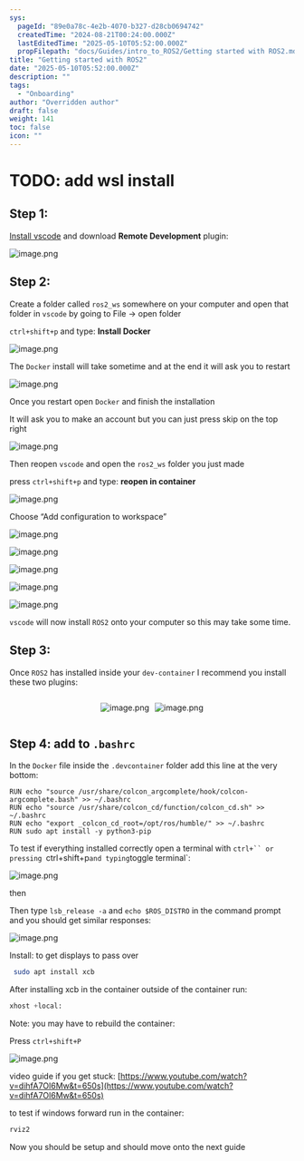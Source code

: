 ```yaml
---
sys:
  pageId: "89e0a78c-4e2b-4070-b327-d28cb0694742"
  createdTime: "2024-08-21T00:24:00.000Z"
  lastEditedTime: "2025-05-10T05:52:00.000Z"
  propFilepath: "docs/Guides/intro_to_ROS2/Getting started with ROS2.md"
title: "Getting started with ROS2"
date: "2025-05-10T05:52:00.000Z"
description: ""
tags:
  - "Onboarding"
author: "Overridden author"
draft: false
weight: 141
toc: false
icon: ""
---
```


# TODO: add wsl install

## Step 1:

[Install vscode](https://code.visualstudio.com/download) and download **Remote Development** plugin:

![image.png](https://prod-files-secure.s3.us-west-2.amazonaws.com/d518164a-d88e-44d1-a4ee-3adb3bd8bce0/efb52993-1881-4a40-b95e-6f020334f022/image.png?X-Amz-Algorithm=AWS4-HMAC-SHA256&X-Amz-Content-Sha256=UNSIGNED-PAYLOAD&X-Amz-Credential=ASIAZI2LB466ZG3V4N6S%2F20250606%2Fus-west-2%2Fs3%2Faws4_request&X-Amz-Date=20250606T230829Z&X-Amz-Expires=3600&X-Amz-Security-Token=IQoJb3JpZ2luX2VjEIz%2F%2F%2F%2F%2F%2F%2F%2F%2F%2FwEaCXVzLXdlc3QtMiJHMEUCIQDH7f8f5s%2FR%2BFl%2BZKwUErXCMQNw%2FpiZlsJgMvClDrsZ%2FAIgJUP8iBnhVmIqVHouhwiOGrv6VRpQ%2BrilSEOD4DzNNjkq%2FwMIZRAAGgw2Mzc0MjMxODM4MDUiDGbfsQgPu%2FLGjQU9lyrcA9FY4W5umY2brjkuISOCfXmQ%2BabjqQn4w95%2FzoA%2FDxvWmdpneZ%2Fyp42ZlhP6QmnPkzuQBh%2BVj6Nc3K%2BpJaikcdBITjlgF9RRVJt7uXoLD%2BzXEG9igev1GLeAMd4GtS0iNEzLtWtzbOuImNhMzbZVO3RuTJjQrEzTRA9%2BuYA1meprYvPs30fXNX8rA46dexIwzAZp7gCP%2Bhtir80ACYM2Bt1P%2B601xKnjWm%2BhXkb2h8fr80LN7xSxH8Bkon8TJaJK1eoGUhzYLyRmqTZ9LnTtOX52NmCTRV5CMV5C0c9%2FwStpa26lMuC6g5JYFOr03CLItmvcBEYe%2FUJ%2BqozVPHjl6HOGmMUhi7csw%2Beed4NY5fT8ceope7aAgmT%2Brus8j%2BwVQrrAF9CDImhWTNLN7QK0dOEZNxLkqZdLpCHAl%2BGWK1WVCAjndhEJXfZ%2F2Rsv2J0NsG%2FeLDGPbAZk%2FR9SwglrwCA9SvhXDZmFEG%2FttrynC7OA8vwbEG0b4xi7IDdqUvhGXvlDt9Eh%2BVngOBx4CtXYU061d%2BC92%2B1hbqPRZIaRxTxCsWiOwlOxai%2FIi0T0Y08XEXEhw6ZopWSo4k1t3Y3RFz16GalVg5Xt%2BfR1a99In1Q7lnvWU75kFsfwTj3BMIySjcIGOqUBR7ygUyMHqa9lvDZpPRejRKurd%2BjGOOSZRQVW4ORlXSUYcWcOAH1TOTm7xzGI8vO3U1cRwqph%2BPMcLg4pklI1dMxkbna7B0NSFOFtn%2F18wdmIwL6uHgIKy8hYUKLDWWT4vmSuyPrUhkmRJLkLgLC5iKBXEL%2FlLQeypUenUYyGULtKWpOjBr9ZejTD75hsW9J7oVMk64e7gWlI0m08u6h1B2x4gCjT&X-Amz-Signature=220ded58d1d50486a0a23247688386ab00e9769b8c30eb084506060058db39df&X-Amz-SignedHeaders=host&x-id=GetObject)

## Step 2:

Create a folder called `ros2_ws` somewhere on your computer and open that folder in `vscode` by going to File → open folder 

`ctrl+shift+p` and type: **Install Docker**

![image.png](https://prod-files-secure.s3.us-west-2.amazonaws.com/d518164a-d88e-44d1-a4ee-3adb3bd8bce0/2269dc0e-1cd5-47ff-bceb-c04ad9b2eab0/image.png?X-Amz-Algorithm=AWS4-HMAC-SHA256&X-Amz-Content-Sha256=UNSIGNED-PAYLOAD&X-Amz-Credential=ASIAZI2LB466ZG3V4N6S%2F20250606%2Fus-west-2%2Fs3%2Faws4_request&X-Amz-Date=20250606T230829Z&X-Amz-Expires=3600&X-Amz-Security-Token=IQoJb3JpZ2luX2VjEIz%2F%2F%2F%2F%2F%2F%2F%2F%2F%2FwEaCXVzLXdlc3QtMiJHMEUCIQDH7f8f5s%2FR%2BFl%2BZKwUErXCMQNw%2FpiZlsJgMvClDrsZ%2FAIgJUP8iBnhVmIqVHouhwiOGrv6VRpQ%2BrilSEOD4DzNNjkq%2FwMIZRAAGgw2Mzc0MjMxODM4MDUiDGbfsQgPu%2FLGjQU9lyrcA9FY4W5umY2brjkuISOCfXmQ%2BabjqQn4w95%2FzoA%2FDxvWmdpneZ%2Fyp42ZlhP6QmnPkzuQBh%2BVj6Nc3K%2BpJaikcdBITjlgF9RRVJt7uXoLD%2BzXEG9igev1GLeAMd4GtS0iNEzLtWtzbOuImNhMzbZVO3RuTJjQrEzTRA9%2BuYA1meprYvPs30fXNX8rA46dexIwzAZp7gCP%2Bhtir80ACYM2Bt1P%2B601xKnjWm%2BhXkb2h8fr80LN7xSxH8Bkon8TJaJK1eoGUhzYLyRmqTZ9LnTtOX52NmCTRV5CMV5C0c9%2FwStpa26lMuC6g5JYFOr03CLItmvcBEYe%2FUJ%2BqozVPHjl6HOGmMUhi7csw%2Beed4NY5fT8ceope7aAgmT%2Brus8j%2BwVQrrAF9CDImhWTNLN7QK0dOEZNxLkqZdLpCHAl%2BGWK1WVCAjndhEJXfZ%2F2Rsv2J0NsG%2FeLDGPbAZk%2FR9SwglrwCA9SvhXDZmFEG%2FttrynC7OA8vwbEG0b4xi7IDdqUvhGXvlDt9Eh%2BVngOBx4CtXYU061d%2BC92%2B1hbqPRZIaRxTxCsWiOwlOxai%2FIi0T0Y08XEXEhw6ZopWSo4k1t3Y3RFz16GalVg5Xt%2BfR1a99In1Q7lnvWU75kFsfwTj3BMIySjcIGOqUBR7ygUyMHqa9lvDZpPRejRKurd%2BjGOOSZRQVW4ORlXSUYcWcOAH1TOTm7xzGI8vO3U1cRwqph%2BPMcLg4pklI1dMxkbna7B0NSFOFtn%2F18wdmIwL6uHgIKy8hYUKLDWWT4vmSuyPrUhkmRJLkLgLC5iKBXEL%2FlLQeypUenUYyGULtKWpOjBr9ZejTD75hsW9J7oVMk64e7gWlI0m08u6h1B2x4gCjT&X-Amz-Signature=a09a44cf4beee8d106b3cb8662d3b9adcd737f02c55ce3ee00697a444394a911&X-Amz-SignedHeaders=host&x-id=GetObject)

The `Docker` install will take sometime and at the end it will ask you to restart

![image.png](https://prod-files-secure.s3.us-west-2.amazonaws.com/d518164a-d88e-44d1-a4ee-3adb3bd8bce0/ed233f78-be33-4b1f-b89c-9c346c0e961e/image.png?X-Amz-Algorithm=AWS4-HMAC-SHA256&X-Amz-Content-Sha256=UNSIGNED-PAYLOAD&X-Amz-Credential=ASIAZI2LB466ZG3V4N6S%2F20250606%2Fus-west-2%2Fs3%2Faws4_request&X-Amz-Date=20250606T230829Z&X-Amz-Expires=3600&X-Amz-Security-Token=IQoJb3JpZ2luX2VjEIz%2F%2F%2F%2F%2F%2F%2F%2F%2F%2FwEaCXVzLXdlc3QtMiJHMEUCIQDH7f8f5s%2FR%2BFl%2BZKwUErXCMQNw%2FpiZlsJgMvClDrsZ%2FAIgJUP8iBnhVmIqVHouhwiOGrv6VRpQ%2BrilSEOD4DzNNjkq%2FwMIZRAAGgw2Mzc0MjMxODM4MDUiDGbfsQgPu%2FLGjQU9lyrcA9FY4W5umY2brjkuISOCfXmQ%2BabjqQn4w95%2FzoA%2FDxvWmdpneZ%2Fyp42ZlhP6QmnPkzuQBh%2BVj6Nc3K%2BpJaikcdBITjlgF9RRVJt7uXoLD%2BzXEG9igev1GLeAMd4GtS0iNEzLtWtzbOuImNhMzbZVO3RuTJjQrEzTRA9%2BuYA1meprYvPs30fXNX8rA46dexIwzAZp7gCP%2Bhtir80ACYM2Bt1P%2B601xKnjWm%2BhXkb2h8fr80LN7xSxH8Bkon8TJaJK1eoGUhzYLyRmqTZ9LnTtOX52NmCTRV5CMV5C0c9%2FwStpa26lMuC6g5JYFOr03CLItmvcBEYe%2FUJ%2BqozVPHjl6HOGmMUhi7csw%2Beed4NY5fT8ceope7aAgmT%2Brus8j%2BwVQrrAF9CDImhWTNLN7QK0dOEZNxLkqZdLpCHAl%2BGWK1WVCAjndhEJXfZ%2F2Rsv2J0NsG%2FeLDGPbAZk%2FR9SwglrwCA9SvhXDZmFEG%2FttrynC7OA8vwbEG0b4xi7IDdqUvhGXvlDt9Eh%2BVngOBx4CtXYU061d%2BC92%2B1hbqPRZIaRxTxCsWiOwlOxai%2FIi0T0Y08XEXEhw6ZopWSo4k1t3Y3RFz16GalVg5Xt%2BfR1a99In1Q7lnvWU75kFsfwTj3BMIySjcIGOqUBR7ygUyMHqa9lvDZpPRejRKurd%2BjGOOSZRQVW4ORlXSUYcWcOAH1TOTm7xzGI8vO3U1cRwqph%2BPMcLg4pklI1dMxkbna7B0NSFOFtn%2F18wdmIwL6uHgIKy8hYUKLDWWT4vmSuyPrUhkmRJLkLgLC5iKBXEL%2FlLQeypUenUYyGULtKWpOjBr9ZejTD75hsW9J7oVMk64e7gWlI0m08u6h1B2x4gCjT&X-Amz-Signature=764c13e88d69a175adbd95fb0804a57f254d69bdfc0d9c0214815195f3daec68&X-Amz-SignedHeaders=host&x-id=GetObject)

Once you restart open `Docker` and finish the installation

It will ask you to make an account but you can just press skip on the top right

![image.png](https://prod-files-secure.s3.us-west-2.amazonaws.com/d518164a-d88e-44d1-a4ee-3adb3bd8bce0/21010ad9-1659-4fd9-9f59-9932a09b2a3d/image.png?X-Amz-Algorithm=AWS4-HMAC-SHA256&X-Amz-Content-Sha256=UNSIGNED-PAYLOAD&X-Amz-Credential=ASIAZI2LB466ZG3V4N6S%2F20250606%2Fus-west-2%2Fs3%2Faws4_request&X-Amz-Date=20250606T230829Z&X-Amz-Expires=3600&X-Amz-Security-Token=IQoJb3JpZ2luX2VjEIz%2F%2F%2F%2F%2F%2F%2F%2F%2F%2FwEaCXVzLXdlc3QtMiJHMEUCIQDH7f8f5s%2FR%2BFl%2BZKwUErXCMQNw%2FpiZlsJgMvClDrsZ%2FAIgJUP8iBnhVmIqVHouhwiOGrv6VRpQ%2BrilSEOD4DzNNjkq%2FwMIZRAAGgw2Mzc0MjMxODM4MDUiDGbfsQgPu%2FLGjQU9lyrcA9FY4W5umY2brjkuISOCfXmQ%2BabjqQn4w95%2FzoA%2FDxvWmdpneZ%2Fyp42ZlhP6QmnPkzuQBh%2BVj6Nc3K%2BpJaikcdBITjlgF9RRVJt7uXoLD%2BzXEG9igev1GLeAMd4GtS0iNEzLtWtzbOuImNhMzbZVO3RuTJjQrEzTRA9%2BuYA1meprYvPs30fXNX8rA46dexIwzAZp7gCP%2Bhtir80ACYM2Bt1P%2B601xKnjWm%2BhXkb2h8fr80LN7xSxH8Bkon8TJaJK1eoGUhzYLyRmqTZ9LnTtOX52NmCTRV5CMV5C0c9%2FwStpa26lMuC6g5JYFOr03CLItmvcBEYe%2FUJ%2BqozVPHjl6HOGmMUhi7csw%2Beed4NY5fT8ceope7aAgmT%2Brus8j%2BwVQrrAF9CDImhWTNLN7QK0dOEZNxLkqZdLpCHAl%2BGWK1WVCAjndhEJXfZ%2F2Rsv2J0NsG%2FeLDGPbAZk%2FR9SwglrwCA9SvhXDZmFEG%2FttrynC7OA8vwbEG0b4xi7IDdqUvhGXvlDt9Eh%2BVngOBx4CtXYU061d%2BC92%2B1hbqPRZIaRxTxCsWiOwlOxai%2FIi0T0Y08XEXEhw6ZopWSo4k1t3Y3RFz16GalVg5Xt%2BfR1a99In1Q7lnvWU75kFsfwTj3BMIySjcIGOqUBR7ygUyMHqa9lvDZpPRejRKurd%2BjGOOSZRQVW4ORlXSUYcWcOAH1TOTm7xzGI8vO3U1cRwqph%2BPMcLg4pklI1dMxkbna7B0NSFOFtn%2F18wdmIwL6uHgIKy8hYUKLDWWT4vmSuyPrUhkmRJLkLgLC5iKBXEL%2FlLQeypUenUYyGULtKWpOjBr9ZejTD75hsW9J7oVMk64e7gWlI0m08u6h1B2x4gCjT&X-Amz-Signature=da4ccab7397955643ee0dd39704da33c07e463eb31af0f83200302ef898ab4b9&X-Amz-SignedHeaders=host&x-id=GetObject)

Then reopen `vscode` and open the `ros2_ws` folder you just made

press `ctrl+shift+p` and type: **reopen in container**

![image.png](https://prod-files-secure.s3.us-west-2.amazonaws.com/d518164a-d88e-44d1-a4ee-3adb3bd8bce0/4e93b8c2-41ad-488c-8095-c74205196118/image.png?X-Amz-Algorithm=AWS4-HMAC-SHA256&X-Amz-Content-Sha256=UNSIGNED-PAYLOAD&X-Amz-Credential=ASIAZI2LB466ZG3V4N6S%2F20250606%2Fus-west-2%2Fs3%2Faws4_request&X-Amz-Date=20250606T230829Z&X-Amz-Expires=3600&X-Amz-Security-Token=IQoJb3JpZ2luX2VjEIz%2F%2F%2F%2F%2F%2F%2F%2F%2F%2FwEaCXVzLXdlc3QtMiJHMEUCIQDH7f8f5s%2FR%2BFl%2BZKwUErXCMQNw%2FpiZlsJgMvClDrsZ%2FAIgJUP8iBnhVmIqVHouhwiOGrv6VRpQ%2BrilSEOD4DzNNjkq%2FwMIZRAAGgw2Mzc0MjMxODM4MDUiDGbfsQgPu%2FLGjQU9lyrcA9FY4W5umY2brjkuISOCfXmQ%2BabjqQn4w95%2FzoA%2FDxvWmdpneZ%2Fyp42ZlhP6QmnPkzuQBh%2BVj6Nc3K%2BpJaikcdBITjlgF9RRVJt7uXoLD%2BzXEG9igev1GLeAMd4GtS0iNEzLtWtzbOuImNhMzbZVO3RuTJjQrEzTRA9%2BuYA1meprYvPs30fXNX8rA46dexIwzAZp7gCP%2Bhtir80ACYM2Bt1P%2B601xKnjWm%2BhXkb2h8fr80LN7xSxH8Bkon8TJaJK1eoGUhzYLyRmqTZ9LnTtOX52NmCTRV5CMV5C0c9%2FwStpa26lMuC6g5JYFOr03CLItmvcBEYe%2FUJ%2BqozVPHjl6HOGmMUhi7csw%2Beed4NY5fT8ceope7aAgmT%2Brus8j%2BwVQrrAF9CDImhWTNLN7QK0dOEZNxLkqZdLpCHAl%2BGWK1WVCAjndhEJXfZ%2F2Rsv2J0NsG%2FeLDGPbAZk%2FR9SwglrwCA9SvhXDZmFEG%2FttrynC7OA8vwbEG0b4xi7IDdqUvhGXvlDt9Eh%2BVngOBx4CtXYU061d%2BC92%2B1hbqPRZIaRxTxCsWiOwlOxai%2FIi0T0Y08XEXEhw6ZopWSo4k1t3Y3RFz16GalVg5Xt%2BfR1a99In1Q7lnvWU75kFsfwTj3BMIySjcIGOqUBR7ygUyMHqa9lvDZpPRejRKurd%2BjGOOSZRQVW4ORlXSUYcWcOAH1TOTm7xzGI8vO3U1cRwqph%2BPMcLg4pklI1dMxkbna7B0NSFOFtn%2F18wdmIwL6uHgIKy8hYUKLDWWT4vmSuyPrUhkmRJLkLgLC5iKBXEL%2FlLQeypUenUYyGULtKWpOjBr9ZejTD75hsW9J7oVMk64e7gWlI0m08u6h1B2x4gCjT&X-Amz-Signature=e6041d72df229292f550f18055e02a92201f43fe509063a481c5158b587b0e24&X-Amz-SignedHeaders=host&x-id=GetObject)

Choose “Add configuration to workspace”

![image.png](https://prod-files-secure.s3.us-west-2.amazonaws.com/d518164a-d88e-44d1-a4ee-3adb3bd8bce0/9560b282-5060-4989-ba37-97e7b2c22476/image.png?X-Amz-Algorithm=AWS4-HMAC-SHA256&X-Amz-Content-Sha256=UNSIGNED-PAYLOAD&X-Amz-Credential=ASIAZI2LB466ZG3V4N6S%2F20250606%2Fus-west-2%2Fs3%2Faws4_request&X-Amz-Date=20250606T230829Z&X-Amz-Expires=3600&X-Amz-Security-Token=IQoJb3JpZ2luX2VjEIz%2F%2F%2F%2F%2F%2F%2F%2F%2F%2FwEaCXVzLXdlc3QtMiJHMEUCIQDH7f8f5s%2FR%2BFl%2BZKwUErXCMQNw%2FpiZlsJgMvClDrsZ%2FAIgJUP8iBnhVmIqVHouhwiOGrv6VRpQ%2BrilSEOD4DzNNjkq%2FwMIZRAAGgw2Mzc0MjMxODM4MDUiDGbfsQgPu%2FLGjQU9lyrcA9FY4W5umY2brjkuISOCfXmQ%2BabjqQn4w95%2FzoA%2FDxvWmdpneZ%2Fyp42ZlhP6QmnPkzuQBh%2BVj6Nc3K%2BpJaikcdBITjlgF9RRVJt7uXoLD%2BzXEG9igev1GLeAMd4GtS0iNEzLtWtzbOuImNhMzbZVO3RuTJjQrEzTRA9%2BuYA1meprYvPs30fXNX8rA46dexIwzAZp7gCP%2Bhtir80ACYM2Bt1P%2B601xKnjWm%2BhXkb2h8fr80LN7xSxH8Bkon8TJaJK1eoGUhzYLyRmqTZ9LnTtOX52NmCTRV5CMV5C0c9%2FwStpa26lMuC6g5JYFOr03CLItmvcBEYe%2FUJ%2BqozVPHjl6HOGmMUhi7csw%2Beed4NY5fT8ceope7aAgmT%2Brus8j%2BwVQrrAF9CDImhWTNLN7QK0dOEZNxLkqZdLpCHAl%2BGWK1WVCAjndhEJXfZ%2F2Rsv2J0NsG%2FeLDGPbAZk%2FR9SwglrwCA9SvhXDZmFEG%2FttrynC7OA8vwbEG0b4xi7IDdqUvhGXvlDt9Eh%2BVngOBx4CtXYU061d%2BC92%2B1hbqPRZIaRxTxCsWiOwlOxai%2FIi0T0Y08XEXEhw6ZopWSo4k1t3Y3RFz16GalVg5Xt%2BfR1a99In1Q7lnvWU75kFsfwTj3BMIySjcIGOqUBR7ygUyMHqa9lvDZpPRejRKurd%2BjGOOSZRQVW4ORlXSUYcWcOAH1TOTm7xzGI8vO3U1cRwqph%2BPMcLg4pklI1dMxkbna7B0NSFOFtn%2F18wdmIwL6uHgIKy8hYUKLDWWT4vmSuyPrUhkmRJLkLgLC5iKBXEL%2FlLQeypUenUYyGULtKWpOjBr9ZejTD75hsW9J7oVMk64e7gWlI0m08u6h1B2x4gCjT&X-Amz-Signature=43fc452e4cf3100ac8ac76e678d8ba0aaf72893965746dc5e45b031074cc7dfd&X-Amz-SignedHeaders=host&x-id=GetObject)

![image.png](https://prod-files-secure.s3.us-west-2.amazonaws.com/d518164a-d88e-44d1-a4ee-3adb3bd8bce0/2ee63f81-886b-48e8-a553-dc6e5eac99e4/image.png?X-Amz-Algorithm=AWS4-HMAC-SHA256&X-Amz-Content-Sha256=UNSIGNED-PAYLOAD&X-Amz-Credential=ASIAZI2LB466ZG3V4N6S%2F20250606%2Fus-west-2%2Fs3%2Faws4_request&X-Amz-Date=20250606T230829Z&X-Amz-Expires=3600&X-Amz-Security-Token=IQoJb3JpZ2luX2VjEIz%2F%2F%2F%2F%2F%2F%2F%2F%2F%2FwEaCXVzLXdlc3QtMiJHMEUCIQDH7f8f5s%2FR%2BFl%2BZKwUErXCMQNw%2FpiZlsJgMvClDrsZ%2FAIgJUP8iBnhVmIqVHouhwiOGrv6VRpQ%2BrilSEOD4DzNNjkq%2FwMIZRAAGgw2Mzc0MjMxODM4MDUiDGbfsQgPu%2FLGjQU9lyrcA9FY4W5umY2brjkuISOCfXmQ%2BabjqQn4w95%2FzoA%2FDxvWmdpneZ%2Fyp42ZlhP6QmnPkzuQBh%2BVj6Nc3K%2BpJaikcdBITjlgF9RRVJt7uXoLD%2BzXEG9igev1GLeAMd4GtS0iNEzLtWtzbOuImNhMzbZVO3RuTJjQrEzTRA9%2BuYA1meprYvPs30fXNX8rA46dexIwzAZp7gCP%2Bhtir80ACYM2Bt1P%2B601xKnjWm%2BhXkb2h8fr80LN7xSxH8Bkon8TJaJK1eoGUhzYLyRmqTZ9LnTtOX52NmCTRV5CMV5C0c9%2FwStpa26lMuC6g5JYFOr03CLItmvcBEYe%2FUJ%2BqozVPHjl6HOGmMUhi7csw%2Beed4NY5fT8ceope7aAgmT%2Brus8j%2BwVQrrAF9CDImhWTNLN7QK0dOEZNxLkqZdLpCHAl%2BGWK1WVCAjndhEJXfZ%2F2Rsv2J0NsG%2FeLDGPbAZk%2FR9SwglrwCA9SvhXDZmFEG%2FttrynC7OA8vwbEG0b4xi7IDdqUvhGXvlDt9Eh%2BVngOBx4CtXYU061d%2BC92%2B1hbqPRZIaRxTxCsWiOwlOxai%2FIi0T0Y08XEXEhw6ZopWSo4k1t3Y3RFz16GalVg5Xt%2BfR1a99In1Q7lnvWU75kFsfwTj3BMIySjcIGOqUBR7ygUyMHqa9lvDZpPRejRKurd%2BjGOOSZRQVW4ORlXSUYcWcOAH1TOTm7xzGI8vO3U1cRwqph%2BPMcLg4pklI1dMxkbna7B0NSFOFtn%2F18wdmIwL6uHgIKy8hYUKLDWWT4vmSuyPrUhkmRJLkLgLC5iKBXEL%2FlLQeypUenUYyGULtKWpOjBr9ZejTD75hsW9J7oVMk64e7gWlI0m08u6h1B2x4gCjT&X-Amz-Signature=249d167b63982e9d15fa3f80287f8998f1fc6b65d3be29e8143c7e61de90946b&X-Amz-SignedHeaders=host&x-id=GetObject)

![image.png](https://prod-files-secure.s3.us-west-2.amazonaws.com/d518164a-d88e-44d1-a4ee-3adb3bd8bce0/ae1580b2-b048-407e-aed9-b584224a7a04/image.png?X-Amz-Algorithm=AWS4-HMAC-SHA256&X-Amz-Content-Sha256=UNSIGNED-PAYLOAD&X-Amz-Credential=ASIAZI2LB466ZG3V4N6S%2F20250606%2Fus-west-2%2Fs3%2Faws4_request&X-Amz-Date=20250606T230829Z&X-Amz-Expires=3600&X-Amz-Security-Token=IQoJb3JpZ2luX2VjEIz%2F%2F%2F%2F%2F%2F%2F%2F%2F%2FwEaCXVzLXdlc3QtMiJHMEUCIQDH7f8f5s%2FR%2BFl%2BZKwUErXCMQNw%2FpiZlsJgMvClDrsZ%2FAIgJUP8iBnhVmIqVHouhwiOGrv6VRpQ%2BrilSEOD4DzNNjkq%2FwMIZRAAGgw2Mzc0MjMxODM4MDUiDGbfsQgPu%2FLGjQU9lyrcA9FY4W5umY2brjkuISOCfXmQ%2BabjqQn4w95%2FzoA%2FDxvWmdpneZ%2Fyp42ZlhP6QmnPkzuQBh%2BVj6Nc3K%2BpJaikcdBITjlgF9RRVJt7uXoLD%2BzXEG9igev1GLeAMd4GtS0iNEzLtWtzbOuImNhMzbZVO3RuTJjQrEzTRA9%2BuYA1meprYvPs30fXNX8rA46dexIwzAZp7gCP%2Bhtir80ACYM2Bt1P%2B601xKnjWm%2BhXkb2h8fr80LN7xSxH8Bkon8TJaJK1eoGUhzYLyRmqTZ9LnTtOX52NmCTRV5CMV5C0c9%2FwStpa26lMuC6g5JYFOr03CLItmvcBEYe%2FUJ%2BqozVPHjl6HOGmMUhi7csw%2Beed4NY5fT8ceope7aAgmT%2Brus8j%2BwVQrrAF9CDImhWTNLN7QK0dOEZNxLkqZdLpCHAl%2BGWK1WVCAjndhEJXfZ%2F2Rsv2J0NsG%2FeLDGPbAZk%2FR9SwglrwCA9SvhXDZmFEG%2FttrynC7OA8vwbEG0b4xi7IDdqUvhGXvlDt9Eh%2BVngOBx4CtXYU061d%2BC92%2B1hbqPRZIaRxTxCsWiOwlOxai%2FIi0T0Y08XEXEhw6ZopWSo4k1t3Y3RFz16GalVg5Xt%2BfR1a99In1Q7lnvWU75kFsfwTj3BMIySjcIGOqUBR7ygUyMHqa9lvDZpPRejRKurd%2BjGOOSZRQVW4ORlXSUYcWcOAH1TOTm7xzGI8vO3U1cRwqph%2BPMcLg4pklI1dMxkbna7B0NSFOFtn%2F18wdmIwL6uHgIKy8hYUKLDWWT4vmSuyPrUhkmRJLkLgLC5iKBXEL%2FlLQeypUenUYyGULtKWpOjBr9ZejTD75hsW9J7oVMk64e7gWlI0m08u6h1B2x4gCjT&X-Amz-Signature=307fdea8be1c436dd625a577fcc57a8baeef9daf62ad1fd4899dc6773e4dcc43&X-Amz-SignedHeaders=host&x-id=GetObject)

![image.png](https://prod-files-secure.s3.us-west-2.amazonaws.com/d518164a-d88e-44d1-a4ee-3adb3bd8bce0/53255b28-f75e-430f-b9e3-c0ac8577e42b/image.png?X-Amz-Algorithm=AWS4-HMAC-SHA256&X-Amz-Content-Sha256=UNSIGNED-PAYLOAD&X-Amz-Credential=ASIAZI2LB466ZG3V4N6S%2F20250606%2Fus-west-2%2Fs3%2Faws4_request&X-Amz-Date=20250606T230829Z&X-Amz-Expires=3600&X-Amz-Security-Token=IQoJb3JpZ2luX2VjEIz%2F%2F%2F%2F%2F%2F%2F%2F%2F%2FwEaCXVzLXdlc3QtMiJHMEUCIQDH7f8f5s%2FR%2BFl%2BZKwUErXCMQNw%2FpiZlsJgMvClDrsZ%2FAIgJUP8iBnhVmIqVHouhwiOGrv6VRpQ%2BrilSEOD4DzNNjkq%2FwMIZRAAGgw2Mzc0MjMxODM4MDUiDGbfsQgPu%2FLGjQU9lyrcA9FY4W5umY2brjkuISOCfXmQ%2BabjqQn4w95%2FzoA%2FDxvWmdpneZ%2Fyp42ZlhP6QmnPkzuQBh%2BVj6Nc3K%2BpJaikcdBITjlgF9RRVJt7uXoLD%2BzXEG9igev1GLeAMd4GtS0iNEzLtWtzbOuImNhMzbZVO3RuTJjQrEzTRA9%2BuYA1meprYvPs30fXNX8rA46dexIwzAZp7gCP%2Bhtir80ACYM2Bt1P%2B601xKnjWm%2BhXkb2h8fr80LN7xSxH8Bkon8TJaJK1eoGUhzYLyRmqTZ9LnTtOX52NmCTRV5CMV5C0c9%2FwStpa26lMuC6g5JYFOr03CLItmvcBEYe%2FUJ%2BqozVPHjl6HOGmMUhi7csw%2Beed4NY5fT8ceope7aAgmT%2Brus8j%2BwVQrrAF9CDImhWTNLN7QK0dOEZNxLkqZdLpCHAl%2BGWK1WVCAjndhEJXfZ%2F2Rsv2J0NsG%2FeLDGPbAZk%2FR9SwglrwCA9SvhXDZmFEG%2FttrynC7OA8vwbEG0b4xi7IDdqUvhGXvlDt9Eh%2BVngOBx4CtXYU061d%2BC92%2B1hbqPRZIaRxTxCsWiOwlOxai%2FIi0T0Y08XEXEhw6ZopWSo4k1t3Y3RFz16GalVg5Xt%2BfR1a99In1Q7lnvWU75kFsfwTj3BMIySjcIGOqUBR7ygUyMHqa9lvDZpPRejRKurd%2BjGOOSZRQVW4ORlXSUYcWcOAH1TOTm7xzGI8vO3U1cRwqph%2BPMcLg4pklI1dMxkbna7B0NSFOFtn%2F18wdmIwL6uHgIKy8hYUKLDWWT4vmSuyPrUhkmRJLkLgLC5iKBXEL%2FlLQeypUenUYyGULtKWpOjBr9ZejTD75hsW9J7oVMk64e7gWlI0m08u6h1B2x4gCjT&X-Amz-Signature=4ef6070f9f84e697b717fc16e44e931ce8116a3580f56ea359e943d4c20f4947&X-Amz-SignedHeaders=host&x-id=GetObject)

![image.png](https://prod-files-secure.s3.us-west-2.amazonaws.com/d518164a-d88e-44d1-a4ee-3adb3bd8bce0/7c562767-5af9-4ffb-97d1-327bcdf4ee00/image.png?X-Amz-Algorithm=AWS4-HMAC-SHA256&X-Amz-Content-Sha256=UNSIGNED-PAYLOAD&X-Amz-Credential=ASIAZI2LB466ZG3V4N6S%2F20250606%2Fus-west-2%2Fs3%2Faws4_request&X-Amz-Date=20250606T230829Z&X-Amz-Expires=3600&X-Amz-Security-Token=IQoJb3JpZ2luX2VjEIz%2F%2F%2F%2F%2F%2F%2F%2F%2F%2FwEaCXVzLXdlc3QtMiJHMEUCIQDH7f8f5s%2FR%2BFl%2BZKwUErXCMQNw%2FpiZlsJgMvClDrsZ%2FAIgJUP8iBnhVmIqVHouhwiOGrv6VRpQ%2BrilSEOD4DzNNjkq%2FwMIZRAAGgw2Mzc0MjMxODM4MDUiDGbfsQgPu%2FLGjQU9lyrcA9FY4W5umY2brjkuISOCfXmQ%2BabjqQn4w95%2FzoA%2FDxvWmdpneZ%2Fyp42ZlhP6QmnPkzuQBh%2BVj6Nc3K%2BpJaikcdBITjlgF9RRVJt7uXoLD%2BzXEG9igev1GLeAMd4GtS0iNEzLtWtzbOuImNhMzbZVO3RuTJjQrEzTRA9%2BuYA1meprYvPs30fXNX8rA46dexIwzAZp7gCP%2Bhtir80ACYM2Bt1P%2B601xKnjWm%2BhXkb2h8fr80LN7xSxH8Bkon8TJaJK1eoGUhzYLyRmqTZ9LnTtOX52NmCTRV5CMV5C0c9%2FwStpa26lMuC6g5JYFOr03CLItmvcBEYe%2FUJ%2BqozVPHjl6HOGmMUhi7csw%2Beed4NY5fT8ceope7aAgmT%2Brus8j%2BwVQrrAF9CDImhWTNLN7QK0dOEZNxLkqZdLpCHAl%2BGWK1WVCAjndhEJXfZ%2F2Rsv2J0NsG%2FeLDGPbAZk%2FR9SwglrwCA9SvhXDZmFEG%2FttrynC7OA8vwbEG0b4xi7IDdqUvhGXvlDt9Eh%2BVngOBx4CtXYU061d%2BC92%2B1hbqPRZIaRxTxCsWiOwlOxai%2FIi0T0Y08XEXEhw6ZopWSo4k1t3Y3RFz16GalVg5Xt%2BfR1a99In1Q7lnvWU75kFsfwTj3BMIySjcIGOqUBR7ygUyMHqa9lvDZpPRejRKurd%2BjGOOSZRQVW4ORlXSUYcWcOAH1TOTm7xzGI8vO3U1cRwqph%2BPMcLg4pklI1dMxkbna7B0NSFOFtn%2F18wdmIwL6uHgIKy8hYUKLDWWT4vmSuyPrUhkmRJLkLgLC5iKBXEL%2FlLQeypUenUYyGULtKWpOjBr9ZejTD75hsW9J7oVMk64e7gWlI0m08u6h1B2x4gCjT&X-Amz-Signature=c671c84b01d01a222fa1c1dcc788cdb74fe068768b814b482cb7fbc7fc6a8bde&X-Amz-SignedHeaders=host&x-id=GetObject)

`vscode` will now install `ROS2` onto your computer so this may take some time.

## Step 3:

Once `ROS2` has installed inside your `dev-container` I recommend you install these two plugins:

<div style="display: flex;flex-direction: row; column-gap:10px; max-width: 630px;justify-content: center;">
<div>

![image.png](https://prod-files-secure.s3.us-west-2.amazonaws.com/d518164a-d88e-44d1-a4ee-3adb3bd8bce0/3fc3d550-5a54-4ba1-ba6b-faa01cdb7369/image.png?X-Amz-Algorithm=AWS4-HMAC-SHA256&X-Amz-Content-Sha256=UNSIGNED-PAYLOAD&X-Amz-Credential=ASIAZI2LB466ZRQAPPIA%2F20250606%2Fus-west-2%2Fs3%2Faws4_request&X-Amz-Date=20250606T230832Z&X-Amz-Expires=3600&X-Amz-Security-Token=IQoJb3JpZ2luX2VjEIz%2F%2F%2F%2F%2F%2F%2F%2F%2F%2FwEaCXVzLXdlc3QtMiJHMEUCIQCe1o9zSkJVR3XLXuH%2BoABVSyUp0cCPE0iHaW4zNby6fQIgLiZOkogowMfQ8cPmo122SDKNWVNd1abW1Vadp9j%2Bbaoq%2FwMIZRAAGgw2Mzc0MjMxODM4MDUiDN2nzinsM%2FgGdNeMFyrcAz2dNZ4aDQdgXhQiwX%2B6LNmng8S54DX8x6X5x9YXqL6GMD8Bl9ez0sQ6cGUxbl918%2FfFbv6DOVs6aaVRQGy%2B%2BsiEZPyDbT9vLuFo1DVPyHX2Qe5NXj0%2BbNHGTWjmJd6RS3Q3bnWrK3wGHRPrnAI78EaIydqa2n%2Bm9Qg2hqow7ylwMW4nhSNTBEDeJUtqQ%2Fd%2BeO5yrvjJxIncNAQ54kXNQD0WHEBfHBFB%2BcOnPh%2B2EX%2F8uqPmdE7i%2BWn9zAW75KhP5CNsrtkgiATpeuZ4wTXaxRdG8nVxfYG5ZKHU9dBURzZKoCmkzeRtQHe%2FzwOlqRZnKJbYA3fRF8cTZ6ZhO89sSYTeZXszsV%2Bd%2Bu%2FLDwQyB0FdcIxVY3k3%2F4c9z0p0kRQCAMiDFzmbOtLcrYHi6xLTrCJMi5ZrQpv32Y0d7zuePVJIh8bCvTRcDCu7s8HSlPQHcw8gkiLFWpZOds8B8iQ4fDqKFqhjSvGoMvFdKzOdpng6PtHN0SRLSxuk8HaFg9JfSY9zAN5fVQe%2FfAQGNHsv7LhPffJUpm98rYcPR%2BCaefD1BDuCbW735qDYpno0boOkwpzUVWUH2pzX%2FMBLqzXjEoTD9t97rkuj3mWHxReIa7r%2BDvVS%2B2ROOdiB40amMOGRjcIGOqUBnHq2C8vuDAAI191rX8VOBlVoBAFETGjk%2FDp9zpdLQ5gEHrlKsjEbouY7IsfxXr5S6GyguYIK1Lg2SOri5o19C83Xj98GY%2BcIP4bY1iMWac%2BrsqHVFhJUinWzYW0TxDuGRKzow94VQSZVeW5cwWMBFTjVphHRI9iSg%2B8ZKB0zN9VusEVMAziQ6I2Npn0jOhOGuVmMZPi6N7fNEfeW7vkMWZRuFom5&X-Amz-Signature=6af8a41cd3aa992afbe6ea497a6d59fcbd2bf8f87ccb76984f3465ffde48b4e4&X-Amz-SignedHeaders=host&x-id=GetObject)

</div>
<div>

![image.png](https://prod-files-secure.s3.us-west-2.amazonaws.com/d518164a-d88e-44d1-a4ee-3adb3bd8bce0/d994cc66-13c2-4093-a5a3-f84cf4601a82/image.png?X-Amz-Algorithm=AWS4-HMAC-SHA256&X-Amz-Content-Sha256=UNSIGNED-PAYLOAD&X-Amz-Credential=ASIAZI2LB4667A3RRYSB%2F20250606%2Fus-west-2%2Fs3%2Faws4_request&X-Amz-Date=20250606T230832Z&X-Amz-Expires=3600&X-Amz-Security-Token=IQoJb3JpZ2luX2VjEIz%2F%2F%2F%2F%2F%2F%2F%2F%2F%2FwEaCXVzLXdlc3QtMiJGMEQCIEplNzgFAdEUQgX%2FErmOgR6RF2FiRNd8ntg4%2F1KEEc7bAiA8UgndR9bqlZ5QrCRQkX5qP8ZvAXr%2BtUmwWY1JzpgFRCr%2FAwhlEAAaDDYzNzQyMzE4MzgwNSIMonw24xUdRSAa2kh7KtwD7wNYd%2F8dN%2BOCxx5KcTCh3RbokU%2BJC%2FtLHfINZUtnPHMr5sG93vDheq375SubfD00TdQoFbXIxhH7gjjM4NUQDpbGeyKJyJ%2B7hJJdhXnoCvPvNc5t%2BEv8CeQaRzZznhJuUR%2BA%2BQMNcPIr960By0ki6u%2F6d4uDfsJTrM5%2Fw%2FlC7HrU2OWwtUVeRTpcy8E8t9DHQJSQPunMtoDyngbGqXg0Sk3C%2BHBJgh%2BRfzYrYKzFdcafiL%2FBTO9tDrEKzUWVfIMy7cEb1Oslk6EqJvVN4SlQc5WZhwZQoUDfYhxD9TCvLHORlK240vIhO3cO8L8Z9oJlL4nPbAayNztsB%2FNnmZhIyhWxHftLFIv%2FD0U5d%2BCEfJELZhASEGw7Sywlntosx%2FVcvRIXMFLn6moZvhvCrgAhXvymzT0fh4hyS7y2Z%2BfU9%2FW4ZXwxVR4Tz1IDX6C59Oeqj544ovuQpmBeH%2FFr7Ap0nwIMNPItP4A83heqqGB6oAEqWZehmfdAP0g%2B5JVxzDXkSVf3JHv6J9r2aiUgGpUvVUWJeRI5r9G9B9dqWEEUEgAR%2FMIkzvVPZi0MKQ6AQ%2BwZJKOvTpelk8Y4FihitYncV2sMhqnOV04RK7eol%2Bb40EIFB72nQAJYjqbLfhAw2ZGNwgY6pgHvsC82%2FS2h%2Bwdglbo25EwoMCoOUK3%2F1y8zot5NE9IN82yA7FmmZ7uUnhVu%2BySl16Gy%2ByWcxIlvtQ0iLemTjM2CkBHYEdqekxqvLNCcXa%2BK8Mhhmr78EA3iTf6oauL%2FN8PkxA5qpHiC9wJdSLdL6hi6ssR3%2Fw3nO8eTU61ZuXrmfu7tOB%2F7%2BQjU4pGoSmDkK2mNAm%2FxqwJEKXCzS8UzznJjkmPVaSbt&X-Amz-Signature=54c22a1a9dfe3633111fe98728388f8d0b57eb4ea3fbe349b90cedea38b32cb0&X-Amz-SignedHeaders=host&x-id=GetObject)

</div>
</div>

## Step 4: add to `.bashrc`

In the `Docker` file inside the `.devcontainer` folder add this line at the very bottom: 

```docker
RUN echo "source /usr/share/colcon_argcomplete/hook/colcon-argcomplete.bash" >> ~/.bashrc
RUN echo "source /usr/share/colcon_cd/function/colcon_cd.sh" >> ~/.bashrc
RUN echo "export _colcon_cd_root=/opt/ros/humble/" >> ~/.bashrc
RUN sudo apt install -y python3-pip 
```

To test if everything installed correctly open a terminal with `ctrl+`` or pressing `ctrl+shift+p` and typing `toggle terminal`:

![image.png](https://prod-files-secure.s3.us-west-2.amazonaws.com/d518164a-d88e-44d1-a4ee-3adb3bd8bce0/6a4943d8-b04e-4c02-9a58-775f3384d1a5/image.png?X-Amz-Algorithm=AWS4-HMAC-SHA256&X-Amz-Content-Sha256=UNSIGNED-PAYLOAD&X-Amz-Credential=ASIAZI2LB466ZG3V4N6S%2F20250606%2Fus-west-2%2Fs3%2Faws4_request&X-Amz-Date=20250606T230829Z&X-Amz-Expires=3600&X-Amz-Security-Token=IQoJb3JpZ2luX2VjEIz%2F%2F%2F%2F%2F%2F%2F%2F%2F%2FwEaCXVzLXdlc3QtMiJHMEUCIQDH7f8f5s%2FR%2BFl%2BZKwUErXCMQNw%2FpiZlsJgMvClDrsZ%2FAIgJUP8iBnhVmIqVHouhwiOGrv6VRpQ%2BrilSEOD4DzNNjkq%2FwMIZRAAGgw2Mzc0MjMxODM4MDUiDGbfsQgPu%2FLGjQU9lyrcA9FY4W5umY2brjkuISOCfXmQ%2BabjqQn4w95%2FzoA%2FDxvWmdpneZ%2Fyp42ZlhP6QmnPkzuQBh%2BVj6Nc3K%2BpJaikcdBITjlgF9RRVJt7uXoLD%2BzXEG9igev1GLeAMd4GtS0iNEzLtWtzbOuImNhMzbZVO3RuTJjQrEzTRA9%2BuYA1meprYvPs30fXNX8rA46dexIwzAZp7gCP%2Bhtir80ACYM2Bt1P%2B601xKnjWm%2BhXkb2h8fr80LN7xSxH8Bkon8TJaJK1eoGUhzYLyRmqTZ9LnTtOX52NmCTRV5CMV5C0c9%2FwStpa26lMuC6g5JYFOr03CLItmvcBEYe%2FUJ%2BqozVPHjl6HOGmMUhi7csw%2Beed4NY5fT8ceope7aAgmT%2Brus8j%2BwVQrrAF9CDImhWTNLN7QK0dOEZNxLkqZdLpCHAl%2BGWK1WVCAjndhEJXfZ%2F2Rsv2J0NsG%2FeLDGPbAZk%2FR9SwglrwCA9SvhXDZmFEG%2FttrynC7OA8vwbEG0b4xi7IDdqUvhGXvlDt9Eh%2BVngOBx4CtXYU061d%2BC92%2B1hbqPRZIaRxTxCsWiOwlOxai%2FIi0T0Y08XEXEhw6ZopWSo4k1t3Y3RFz16GalVg5Xt%2BfR1a99In1Q7lnvWU75kFsfwTj3BMIySjcIGOqUBR7ygUyMHqa9lvDZpPRejRKurd%2BjGOOSZRQVW4ORlXSUYcWcOAH1TOTm7xzGI8vO3U1cRwqph%2BPMcLg4pklI1dMxkbna7B0NSFOFtn%2F18wdmIwL6uHgIKy8hYUKLDWWT4vmSuyPrUhkmRJLkLgLC5iKBXEL%2FlLQeypUenUYyGULtKWpOjBr9ZejTD75hsW9J7oVMk64e7gWlI0m08u6h1B2x4gCjT&X-Amz-Signature=3e6700035b160fff70750c346eb7668eb7ea099773c7d5341d92515733825a49&X-Amz-SignedHeaders=host&x-id=GetObject)

then 

Then type `lsb_release -a` and `echo $ROS_DISTRO` in the command prompt and you should get similar responses:

![image.png](https://prod-files-secure.s3.us-west-2.amazonaws.com/d518164a-d88e-44d1-a4ee-3adb3bd8bce0/3e635dec-a805-4e85-8b9e-d000e5b71a4e/image.png?X-Amz-Algorithm=AWS4-HMAC-SHA256&X-Amz-Content-Sha256=UNSIGNED-PAYLOAD&X-Amz-Credential=ASIAZI2LB466ZG3V4N6S%2F20250606%2Fus-west-2%2Fs3%2Faws4_request&X-Amz-Date=20250606T230829Z&X-Amz-Expires=3600&X-Amz-Security-Token=IQoJb3JpZ2luX2VjEIz%2F%2F%2F%2F%2F%2F%2F%2F%2F%2FwEaCXVzLXdlc3QtMiJHMEUCIQDH7f8f5s%2FR%2BFl%2BZKwUErXCMQNw%2FpiZlsJgMvClDrsZ%2FAIgJUP8iBnhVmIqVHouhwiOGrv6VRpQ%2BrilSEOD4DzNNjkq%2FwMIZRAAGgw2Mzc0MjMxODM4MDUiDGbfsQgPu%2FLGjQU9lyrcA9FY4W5umY2brjkuISOCfXmQ%2BabjqQn4w95%2FzoA%2FDxvWmdpneZ%2Fyp42ZlhP6QmnPkzuQBh%2BVj6Nc3K%2BpJaikcdBITjlgF9RRVJt7uXoLD%2BzXEG9igev1GLeAMd4GtS0iNEzLtWtzbOuImNhMzbZVO3RuTJjQrEzTRA9%2BuYA1meprYvPs30fXNX8rA46dexIwzAZp7gCP%2Bhtir80ACYM2Bt1P%2B601xKnjWm%2BhXkb2h8fr80LN7xSxH8Bkon8TJaJK1eoGUhzYLyRmqTZ9LnTtOX52NmCTRV5CMV5C0c9%2FwStpa26lMuC6g5JYFOr03CLItmvcBEYe%2FUJ%2BqozVPHjl6HOGmMUhi7csw%2Beed4NY5fT8ceope7aAgmT%2Brus8j%2BwVQrrAF9CDImhWTNLN7QK0dOEZNxLkqZdLpCHAl%2BGWK1WVCAjndhEJXfZ%2F2Rsv2J0NsG%2FeLDGPbAZk%2FR9SwglrwCA9SvhXDZmFEG%2FttrynC7OA8vwbEG0b4xi7IDdqUvhGXvlDt9Eh%2BVngOBx4CtXYU061d%2BC92%2B1hbqPRZIaRxTxCsWiOwlOxai%2FIi0T0Y08XEXEhw6ZopWSo4k1t3Y3RFz16GalVg5Xt%2BfR1a99In1Q7lnvWU75kFsfwTj3BMIySjcIGOqUBR7ygUyMHqa9lvDZpPRejRKurd%2BjGOOSZRQVW4ORlXSUYcWcOAH1TOTm7xzGI8vO3U1cRwqph%2BPMcLg4pklI1dMxkbna7B0NSFOFtn%2F18wdmIwL6uHgIKy8hYUKLDWWT4vmSuyPrUhkmRJLkLgLC5iKBXEL%2FlLQeypUenUYyGULtKWpOjBr9ZejTD75hsW9J7oVMk64e7gWlI0m08u6h1B2x4gCjT&X-Amz-Signature=bd7fb0df77ec2bfc09318b470ab6f0f33636d4cb84054a4c2246f50b28337c6e&X-Amz-SignedHeaders=host&x-id=GetObject)

Install:  to get displays to pass over

```bash
 sudo apt install xcb
```

After installing xcb in the container outside of the container run:

```python
xhost +local:
```

Note: you may have to rebuild the container:

Press `ctrl+shift+P`

![image.png](https://prod-files-secure.s3.us-west-2.amazonaws.com/d518164a-d88e-44d1-a4ee-3adb3bd8bce0/6c2be660-2618-4c38-9c26-53554f7a0b7b/image.png?X-Amz-Algorithm=AWS4-HMAC-SHA256&X-Amz-Content-Sha256=UNSIGNED-PAYLOAD&X-Amz-Credential=ASIAZI2LB466ZG3V4N6S%2F20250606%2Fus-west-2%2Fs3%2Faws4_request&X-Amz-Date=20250606T230829Z&X-Amz-Expires=3600&X-Amz-Security-Token=IQoJb3JpZ2luX2VjEIz%2F%2F%2F%2F%2F%2F%2F%2F%2F%2FwEaCXVzLXdlc3QtMiJHMEUCIQDH7f8f5s%2FR%2BFl%2BZKwUErXCMQNw%2FpiZlsJgMvClDrsZ%2FAIgJUP8iBnhVmIqVHouhwiOGrv6VRpQ%2BrilSEOD4DzNNjkq%2FwMIZRAAGgw2Mzc0MjMxODM4MDUiDGbfsQgPu%2FLGjQU9lyrcA9FY4W5umY2brjkuISOCfXmQ%2BabjqQn4w95%2FzoA%2FDxvWmdpneZ%2Fyp42ZlhP6QmnPkzuQBh%2BVj6Nc3K%2BpJaikcdBITjlgF9RRVJt7uXoLD%2BzXEG9igev1GLeAMd4GtS0iNEzLtWtzbOuImNhMzbZVO3RuTJjQrEzTRA9%2BuYA1meprYvPs30fXNX8rA46dexIwzAZp7gCP%2Bhtir80ACYM2Bt1P%2B601xKnjWm%2BhXkb2h8fr80LN7xSxH8Bkon8TJaJK1eoGUhzYLyRmqTZ9LnTtOX52NmCTRV5CMV5C0c9%2FwStpa26lMuC6g5JYFOr03CLItmvcBEYe%2FUJ%2BqozVPHjl6HOGmMUhi7csw%2Beed4NY5fT8ceope7aAgmT%2Brus8j%2BwVQrrAF9CDImhWTNLN7QK0dOEZNxLkqZdLpCHAl%2BGWK1WVCAjndhEJXfZ%2F2Rsv2J0NsG%2FeLDGPbAZk%2FR9SwglrwCA9SvhXDZmFEG%2FttrynC7OA8vwbEG0b4xi7IDdqUvhGXvlDt9Eh%2BVngOBx4CtXYU061d%2BC92%2B1hbqPRZIaRxTxCsWiOwlOxai%2FIi0T0Y08XEXEhw6ZopWSo4k1t3Y3RFz16GalVg5Xt%2BfR1a99In1Q7lnvWU75kFsfwTj3BMIySjcIGOqUBR7ygUyMHqa9lvDZpPRejRKurd%2BjGOOSZRQVW4ORlXSUYcWcOAH1TOTm7xzGI8vO3U1cRwqph%2BPMcLg4pklI1dMxkbna7B0NSFOFtn%2F18wdmIwL6uHgIKy8hYUKLDWWT4vmSuyPrUhkmRJLkLgLC5iKBXEL%2FlLQeypUenUYyGULtKWpOjBr9ZejTD75hsW9J7oVMk64e7gWlI0m08u6h1B2x4gCjT&X-Amz-Signature=9a22ba855b2364dc30d1738f8977087137378337206df72e9c1989f1b6f92ba8&X-Amz-SignedHeaders=host&x-id=GetObject)

video guide if you get stuck: [https://www.youtube.com/watch?v=dihfA7Ol6Mw&t=650s](https://www.youtube.com/watch?v=dihfA7Ol6Mw&t=650s)

to test if windows forward run in the container:

```bash
rviz2
```

Now you should be setup and should move onto the next guide 
